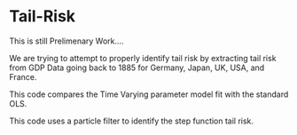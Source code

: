 # Tail-Risk

This is still Prelimenary Work....

We are trying to attempt to properly identify tail risk by extracting tail risk from GDP Data going back to 1885 for Germany, Japan, UK, USA, and France.


This code compares the Time Varying parameter model fit with the standard OLS.

This code uses a particle filter to identify the step function tail risk.
